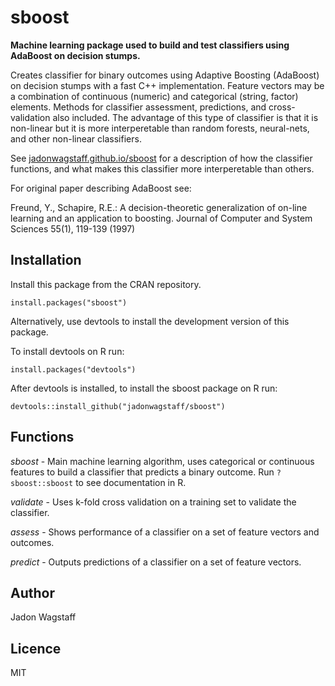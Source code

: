 # sboost
**Machine learning package used to build and test classifiers using AdaBoost on decision stumps.**

Creates classifier for binary outcomes using Adaptive Boosting (AdaBoost)
on decision stumps with a fast C++ implementation. Feature vectors may be a 
combination of continuous (numeric) and categorical (string, factor) elements. 
Methods for classifier assessment, predictions, and cross-validation also included. 
The advantage of this type of classifier is that it is non-linear but it is more 
interperetable than random forests, neural-nets, and other non-linear classifiers. 

See [jadonwagstaff.github.io/sboost](https://jadonwagstaff.github.io/sboost.html) for a description
of how the classifier functions, and what makes this classifier more interperetable than others.

For original paper describing AdaBoost see:

Freund, Y., Schapire, R.E.: A decision-theoretic generalization of on-line learning and an application to boosting. Journal of Computer and System Sciences 55(1), 119-139 (1997)

## Installation
Install this package from the CRAN repository.

```
install.packages("sboost")
```

Alternatively, use devtools to install the development version of this package.

To install devtools on R run:

```
install.packages("devtools")
```

After devtools is installed, to install the sboost package on R run:

```
devtools::install_github("jadonwagstaff/sboost")
```

## Functions

*sboost* - Main machine learning algorithm, uses categorical or continuous features to build a classifier that predicts a binary outcome.  Run ```?sboost::sboost``` to see documentation in R.

*validate* - Uses k-fold cross validation on a training set to validate the classifier.

*assess* - Shows performance of a classifier on a set of feature vectors and outcomes.

*predict* - Outputs predictions of a classifier on a set of feature vectors.

## Author
Jadon Wagstaff

## Licence
MIT
